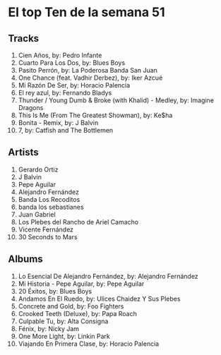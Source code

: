 # El top Ten de la semana 51

## Tracks
1. Cien Años, by: Pedro Infante
1. Cuarto Para Los Dos, by: Blues Boys
1. Pasito Perrón, by: La Poderosa Banda San Juan
1. One Chance (feat. Vadhir Derbez), by: Iker Azcué
1. Mi Razón De Ser, by: Horacio Palencia
1. El rey azul, by: Fernando Bladys
1. Thunder / Young Dumb & Broke (with Khalid) - Medley, by: Imagine Dragons
1. This Is Me (From The Greatest Showman), by: Ke$ha
1. Bonita - Remix, by: J Balvin
1. 7, by: Catfish and The Bottlemen

## Artists
1. Gerardo Ortiz
1. J Balvin
1. Pepe Aguilar
1. Alejandro Fernández
1. Banda Los Recoditos
1. banda los sebastianes
1. Juan Gabriel
1. Los Plebes del Rancho de Ariel Camacho
1. Vicente Fernández
1. 30 Seconds to Mars

## Albums
1. Lo Esencial De Alejandro Fernández, by: Alejandro Fernández
1. Mi Historia - Pepe Aguilar, by: Pepe Aguilar
1. 20 Éxitos, by: Blues Boys
1. Andamos En El Ruedo, by: Ulices Chaidez Y Sus Plebes
1. Concrete and Gold, by: Foo Fighters
1. Crooked Teeth (Deluxe), by: Papa Roach
1. Culpable Tu, by: Alta Consigna
1. Fénix, by: Nicky Jam
1. One More Light, by: Linkin Park
1. Viajando En Primera Clase, by: Horacio Palencia
